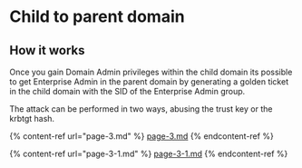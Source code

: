 # Child to parent domain

## How it works

Once you gain Domain Admin privileges within the child domain its possible to get Enterprise Admin in the parent domain by generating a golden ticket in the child domain with the SID of the Enterprise Admin group.

The attack can be performed in two ways, abusing the trust key or the krbtgt hash.&#x20;

{% content-ref url="page-3.md" %}
[page-3.md](page-3.md)
{% endcontent-ref %}

{% content-ref url="page-3-1.md" %}
[page-3-1.md](page-3-1.md)
{% endcontent-ref %}
